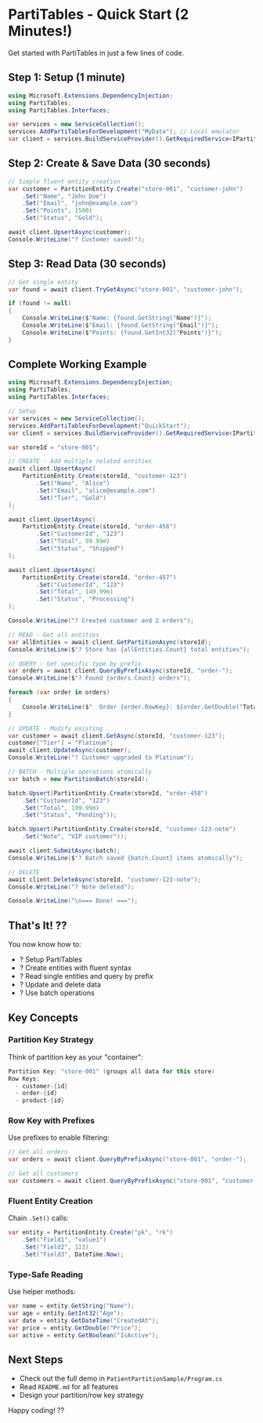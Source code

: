 # PartiTables - Quick Start (2 Minutes!)

Get started with PartiTables in just a few lines of code.

## Step 1: Setup (1 minute)

```csharp
using Microsoft.Extensions.DependencyInjection;
using PartiTables;
using PartiTables.Interfaces;

var services = new ServiceCollection();
services.AddPartiTablesForDevelopment("MyData"); // Local emulator
var client = services.BuildServiceProvider().GetRequiredService<IPartitionClient>();
```

## Step 2: Create & Save Data (30 seconds)

```csharp
// Simple fluent entity creation
var customer = PartitionEntity.Create("store-001", "customer-john")
    .Set("Name", "John Doe")
    .Set("Email", "john@example.com")
    .Set("Points", 1500)
    .Set("Status", "Gold");

await client.UpsertAsync(customer);
Console.WriteLine("? Customer saved!");
```

## Step 3: Read Data (30 seconds)

```csharp
// Get single entity
var found = await client.TryGetAsync("store-001", "customer-john");

if (found != null)
{
    Console.WriteLine($"Name: {found.GetString("Name")}");
    Console.WriteLine($"Email: {found.GetString("Email")}");
    Console.WriteLine($"Points: {found.GetInt32("Points")}");
}
```

## Complete Working Example

```csharp
using Microsoft.Extensions.DependencyInjection;
using PartiTables;
using PartiTables.Interfaces;

// Setup
var services = new ServiceCollection();
services.AddPartiTablesForDevelopment("QuickStart");
var client = services.BuildServiceProvider().GetRequiredService<IPartitionClient>();

var storeId = "store-001";

// CREATE - Add multiple related entities
await client.UpsertAsync(
    PartitionEntity.Create(storeId, "customer-123")
        .Set("Name", "Alice")
        .Set("Email", "alice@example.com")
        .Set("Tier", "Gold")
);

await client.UpsertAsync(
    PartitionEntity.Create(storeId, "order-456")
        .Set("CustomerId", "123")
        .Set("Total", 99.99m)
        .Set("Status", "Shipped")
);

await client.UpsertAsync(
    PartitionEntity.Create(storeId, "order-457")
        .Set("CustomerId", "123")
        .Set("Total", 149.99m)
        .Set("Status", "Processing")
);

Console.WriteLine("? Created customer and 2 orders");

// READ - Get all entities
var allEntities = await client.GetPartitionAsync(storeId);
Console.WriteLine($"? Store has {allEntities.Count} total entities");

// QUERY - Get specific type by prefix
var orders = await client.QueryByPrefixAsync(storeId, "order-");
Console.WriteLine($"? Found {orders.Count} orders");

foreach (var order in orders)
{
    Console.WriteLine($"  Order {order.RowKey}: ${order.GetDouble("Total")} - {order.GetString("Status")}");
}

// UPDATE - Modify existing
var customer = await client.GetAsync(storeId, "customer-123");
customer["Tier"] = "Platinum";
await client.UpdateAsync(customer);
Console.WriteLine("? Customer upgraded to Platinum");

// BATCH - Multiple operations atomically
var batch = new PartitionBatch(storeId);

batch.Upsert(PartitionEntity.Create(storeId, "order-458")
    .Set("CustomerId", "123")
    .Set("Total", 199.99m)
    .Set("Status", "Pending"));

batch.Upsert(PartitionEntity.Create(storeId, "customer-123-note")
    .Set("Note", "VIP customer"));

await client.SubmitAsync(batch);
Console.WriteLine($"? Batch saved {batch.Count} items atomically");

// DELETE
await client.DeleteAsync(storeId, "customer-123-note");
Console.WriteLine("? Note deleted");

Console.WriteLine("\n=== Done! ===");
```

## That's It! ??

You now know how to:
- ? Setup PartiTables
- ? Create entities with fluent syntax
- ? Read single entities and query by prefix
- ? Update and delete data
- ? Use batch operations

## Key Concepts

### Partition Key Strategy
Think of partition key as your "container":
```csharp
Partition Key: "store-001" (groups all data for this store)
Row Keys:
  - customer-{id}
  - order-{id}
  - product-{id}
```

### Row Key with Prefixes
Use prefixes to enable filtering:
```csharp
// Get all orders
var orders = await client.QueryByPrefixAsync("store-001", "order-");

// Get all customers
var customers = await client.QueryByPrefixAsync("store-001", "customer-");
```

### Fluent Entity Creation
Chain `.Set()` calls:
```csharp
var entity = PartitionEntity.Create("pk", "rk")
    .Set("Field1", "value1")
    .Set("Field2", 123)
    .Set("Field3", DateTime.Now);
```

### Type-Safe Reading
Use helper methods:
```csharp
var name = entity.GetString("Name");
var age = entity.GetInt32("Age");
var date = entity.GetDateTime("CreatedAt");
var price = entity.GetDouble("Price");
var active = entity.GetBoolean("IsActive");
```

## Next Steps

- Check out the full demo in `PatientPartitionSample/Program.cs`
- Read `README.md` for all features
- Design your partition/row key strategy

Happy coding! ??
